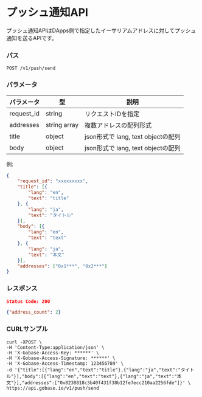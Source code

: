 # プッシュ通知API

プッシュ通知APIはDApps側で指定したイーサリアムアドレスに対してプッシュ通知を送るAPIです。

### パス
```
POST /v1/push/send
```

### パラメータ

|  パラメータ    |  型              | 説明                               |
| ------------ | ---------------- | --------------------------------- |
|  request_id  |  string          | リクエストIDを指定                   |
|  addresses   |  string array    | 複数アドレスの配列形式                |
|  title       |  object          | json形式で lang, text objectの配列  |
|  body        |  object          | json形式で lang, text objectの配列  |

例:
```json
{
	"request_id": "xxxxxxxxx",
	"title": [{
		"lang": "en",
		"text": "title"
	}, {
		"lang": "ja",
		"text": "タイトル"
	}],
	"body": [{
		"lang": "en",
		"text": "text"
	}, {
		"lang": "ja",
		"text": "本文"
	}],
	"addresses": ["0x1***", "0x2***"]
}
```

### レスポンス
```json
Status Code: 200

{"address_count": 2}
```

### CURLサンプル
```
curl -XPOST \
-H 'Content-Type:application/json' \
-H 'X-Gobase-Access-Key: ******' \
-H 'X-Gobase-Access-Signature: ******' \
-H 'X-Gobase-Access-Timestamp: 123456789' \
-d '{"title":[{"lang":"en","text":"title"},{"lang":"ja","text":"タイトル"}],"body":[{"lang":"en","text":"text"},{"lang":"ja","text":"本文"}],"addresses":["0x8238818c3b40f431f38b12fe7ecc210aa2256fde"]}' \
https://api.gobase.io/v1/push/send
```
